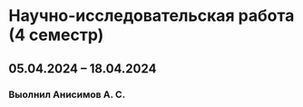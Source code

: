 # Научно-исследовательская работа (4 семестр)
## 05.04.2024 – 18.04.2024
### Выолнил Анисимов А. С.
